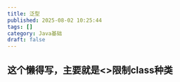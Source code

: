 ```yaml
---
title: 泛型
published: 2025-08-02 10:25:44
tags: []
category: Java基础
draft: false
---
```


## 这个懒得写，主要就是<>限制class种类